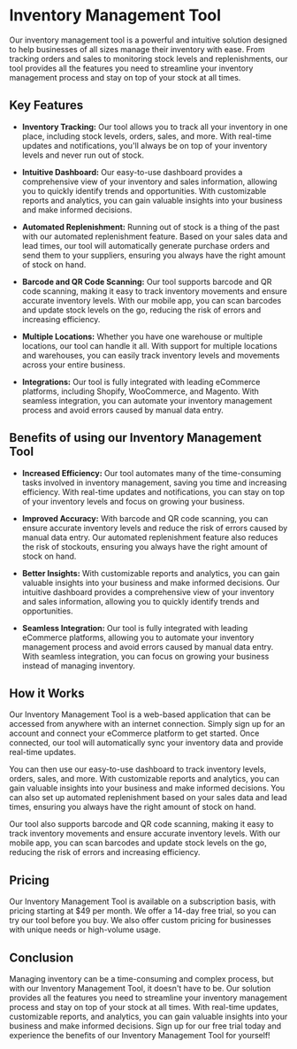 # Inventory Management Tool

Our inventory management tool is a powerful and intuitive solution designed to help businesses of all sizes manage their inventory with ease. From tracking orders and sales to monitoring stock levels and replenishments, our tool provides all the features you need to streamline your inventory management process and stay on top of your stock at all times.

## Key Features

- **Inventory Tracking:** Our tool allows you to track all your inventory in one place, including stock levels, orders, sales, and more. With real-time updates and notifications, you'll always be on top of your inventory levels and never run out of stock.

- **Intuitive Dashboard:** Our easy-to-use dashboard provides a comprehensive view of your inventory and sales information, allowing you to quickly identify trends and opportunities. With customizable reports and analytics, you can gain valuable insights into your business and make informed decisions.

- **Automated Replenishment:** Running out of stock is a thing of the past with our automated replenishment feature. Based on your sales data and lead times, our tool will automatically generate purchase orders and send them to your suppliers, ensuring you always have the right amount of stock on hand.

- **Barcode and QR Code Scanning:** Our tool supports barcode and QR code scanning, making it easy to track inventory movements and ensure accurate inventory levels. With our mobile app, you can scan barcodes and update stock levels on the go, reducing the risk of errors and increasing efficiency.

- **Multiple Locations:** Whether you have one warehouse or multiple locations, our tool can handle it all. With support for multiple locations and warehouses, you can easily track inventory levels and movements across your entire business.

- **Integrations:** Our tool is fully integrated with leading eCommerce platforms, including Shopify, WooCommerce, and Magento. With seamless integration, you can automate your inventory management process and avoid errors caused by manual data entry.

## Benefits of using our Inventory Management Tool

- **Increased Efficiency:** Our tool automates many of the time-consuming tasks involved in inventory management, saving you time and increasing efficiency. With real-time updates and notifications, you can stay on top of your inventory levels and focus on growing your business.

- **Improved Accuracy:** With barcode and QR code scanning, you can ensure accurate inventory levels and reduce the risk of errors caused by manual data entry. Our automated replenishment feature also reduces the risk of stockouts, ensuring you always have the right amount of stock on hand.

- **Better Insights:** With customizable reports and analytics, you can gain valuable insights into your business and make informed decisions. Our intuitive dashboard provides a comprehensive view of your inventory and sales information, allowing you to quickly identify trends and opportunities.

- **Seamless Integration:** Our tool is fully integrated with leading eCommerce platforms, allowing you to automate your inventory management process and avoid errors caused by manual data entry. With seamless integration, you can focus on growing your business instead of managing inventory.

## How it Works

Our Inventory Management Tool is a web-based application that can be accessed from anywhere with an internet connection. Simply sign up for an account and connect your eCommerce platform to get started. Once connected, our tool will automatically sync your inventory data and provide real-time updates.

You can then use our easy-to-use dashboard to track inventory levels, orders, sales, and more. With customizable reports and analytics, you can gain valuable insights into your business and make informed decisions. You can also set up automated replenishment based on your sales data and lead times, ensuring you always have the right amount of stock on hand.

Our tool also supports barcode and QR code scanning, making it easy to track inventory movements and ensure accurate inventory levels. With our mobile app, you can scan barcodes and update stock levels on the go, reducing the risk of errors and increasing efficiency.

## Pricing

Our Inventory Management Tool is available on a subscription basis, with pricing starting at $49 per month. We offer a 14-day free trial, so you can try our tool before you buy. We also offer custom pricing for businesses with unique needs or high-volume usage.

## Conclusion

Managing inventory can be a time-consuming and complex process, but with our Inventory Management Tool, it doesn't have to be. Our solution provides all the features you need to streamline your inventory management process and stay on top of your stock at all times. With real-time updates, customizable reports, and analytics, you can gain valuable insights into your business and make informed decisions. Sign up for our free trial today and experience the benefits of our Inventory Management Tool for yourself!
